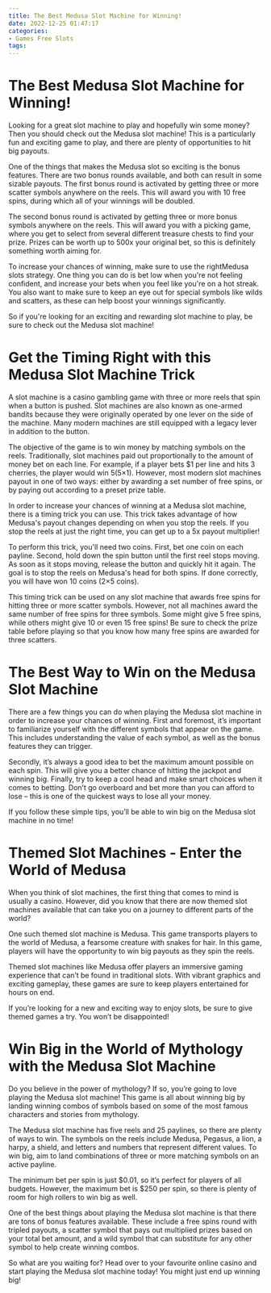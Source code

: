 ```yaml
---
title: The Best Medusa Slot Machine for Winning!
date: 2022-12-25 01:47:17
categories:
- Games Free Slots
tags:
---
```



#  The Best Medusa Slot Machine for Winning!

Looking for a great slot machine to play and hopefully win some money? Then you should check out the Medusa slot machine! This is a particularly fun and exciting game to play, and there are plenty of opportunities to hit big payouts.

One of the things that makes the Medusa slot so exciting is the bonus features. There are two bonus rounds available, and both can result in some sizable payouts. The first bonus round is activated by getting three or more scatter symbols anywhere on the reels. This will award you with 10 free spins, during which all of your winnings will be doubled.

The second bonus round is activated by getting three or more bonus symbols anywhere on the reels. This will award you with a picking game, where you get to select from several different treasure chests to find your prize. Prizes can be worth up to 500x your original bet, so this is definitely something worth aiming for.

To increase your chances of winning, make sure to use the rightMedusa slots strategy. One thing you can do is bet low when you're not feeling confident, and increase your bets when you feel like you're on a hot streak. You also want to make sure to keep an eye out for special symbols like wilds and scatters, as these can help boost your winnings significantly.

So if you're looking for an exciting and rewarding slot machine to play, be sure to check out the Medusa slot machine!

#  Get the Timing Right with this Medusa Slot Machine Trick 

A slot machine is a casino gambling game with three or more reels that spin when a button is pushed. Slot machines are also known as one-armed bandits because they were originally operated by one lever on the side of the machine. Many modern machines are still equipped with a legacy lever in addition to the button.

The objective of the game is to win money by matching symbols on the reels. Traditionally, slot machines paid out proportionally to the amount of money bet on each line. For example, if a player bets $1 per line and hits 3 cherries, the player would win $5 (5×$1). However, most modern slot machines payout in one of two ways: either by awarding a set number of free spins, or by paying out according to a preset prize table.

In order to increase your chances of winning at a Medusa slot machine, there is a timing trick you can use. This trick takes advantage of how Medusa's payout changes depending on when you stop the reels. If you stop the reels at just the right time, you can get up to a 5x payout multiplier!

To perform this trick, you'll need two coins. First, bet one coin on each payline. Second, hold down the spin button until the first reel stops moving. As soon as it stops moving, release the button and quickly hit it again. The goal is to stop the reels on Medusa's head for both spins. If done correctly, you will have won 10 coins (2×5 coins).

This timing trick can be used on any slot machine that awards free spins for hitting three or more scatter symbols. However, not all machines award the same number of free spins for three symbols. Some might give 5 free spins, while others might give 10 or even 15 free spins! Be sure to check the prize table before playing so that you know how many free spins are awarded for three scatters.

#  The Best Way to Win on the Medusa Slot Machine 

There are a few things you can do when playing the Medusa slot machine in order to increase your chances of winning. First and foremost, it’s important to familiarize yourself with the different symbols that appear on the game. This includes understanding the value of each symbol, as well as the bonus features they can trigger.

Secondly, it’s always a good idea to bet the maximum amount possible on each spin. This will give you a better chance of hitting the jackpot and winning big. Finally, try to keep a cool head and make smart choices when it comes to betting. Don’t go overboard and bet more than you can afford to lose – this is one of the quickest ways to lose all your money.

If you follow these simple tips, you’ll be able to win big on the Medusa slot machine in no time!

#  Themed Slot Machines - Enter the World of Medusa 

When you think of slot machines, the first thing that comes to mind is usually a casino. However, did you know that there are now themed slot machines available that can take you on a journey to different parts of the world? 

One such themed slot machine is Medusa. This game transports players to the world of Medusa, a fearsome creature with snakes for hair. In this game, players will have the opportunity to win big payouts as they spin the reels. 

Themed slot machines like Medusa offer players an immersive gaming experience that can’t be found in traditional slots. With vibrant graphics and exciting gameplay, these games are sure to keep players entertained for hours on end. 

If you’re looking for a new and exciting way to enjoy slots, be sure to give themed games a try. You won’t be disappointed!

#  Win Big in the World of Mythology with the Medusa Slot Machine

Do you believe in the power of mythology? If so, you’re going to love playing the Medusa slot machine! This game is all about winning big by landing winning combos of symbols based on some of the most famous characters and stories from mythology.

The Medusa slot machine has five reels and 25 paylines, so there are plenty of ways to win. The symbols on the reels include Medusa, Pegasus, a lion, a harpy, a shield, and letters and numbers that represent different values. To win big, aim to land combinations of three or more matching symbols on an active payline.

The minimum bet per spin is just $0.01, so it’s perfect for players of all budgets. However, the maximum bet is $250 per spin, so there is plenty of room for high rollers to win big as well.

One of the best things about playing the Medusa slot machine is that there are tons of bonus features available. These include a free spins round with tripled payouts, a scatter symbol that pays out multiplied prizes based on your total bet amount, and a wild symbol that can substitute for any other symbol to help create winning combos.

So what are you waiting for? Head over to your favourite online casino and start playing the Medusa slot machine today! You might just end up winning big!